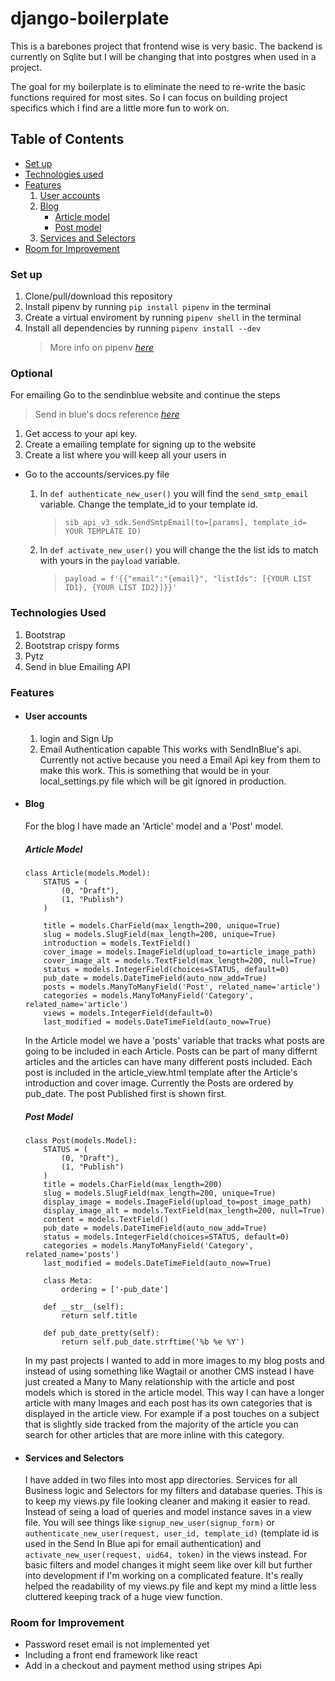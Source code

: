 # django-boilerplate

This is a barebones project that frontend wise is very basic. The backend is currently on Sqlite but I will be changing that into postgres when used in a project.

The goal for my boilerplate is to eliminate the need to re-write the basic functions required for most sites. So I can focus on building project specifics which I find are a little more fun to work on.


## Table of Contents
* [Set up](#set-up)
* [Technologies used](#technologies-used)
* [Features](#features)
    1. [User accounts](#user-accounts)
    2. [Blog](#blog)
        * [Article model](#article-model)
        * [Post model](#post-model)
    3. [Services and Selectors](#services-and-selectors)
* [Room for Improvement](#room-for-improvement)


### Set up
  1. Clone/pull/download this repository
  2. Install pipenv by running `pip install pipenv` in the terminal
  3. Create a virtual enviroment by running `pipenv shell` in the terminal
  4. Install all dependencies by running `pipenv install --dev`
     > More info on pipenv [_here_](https://realpython.com/pipenv-guide/)
  
### Optional
For emailing Go to the sendinblue website and continue the steps
> Send in blue's docs reference [_here_](https://developers.sendinblue.com/docs)
  
1. Get access to your api key.
2. Create a emailing template for signing up to the website
3. Create a list where you will keep all your users in

*  Go to the accounts/services.py file       
    1. In `def authenticate_new_user()` you will find the `send_smtp_email` variable. Change the template_id to your template id. 
        > `sib_api_v3_sdk.SendSmtpEmail(to=[params], template_id= YOUR TEMPLATE ID)`
        
    2. In `def activate_new_user()` you will change the the list ids to match with yours in the `payload` variable.
        > `payload = f'{{"email":"{email}", "listIds": [{YOUR LIST ID1}, {YOUR LIST ID2}]}}'`
     


### Technologies Used
1. Bootstrap
2. Bootstrap crispy forms 
3. Pytz
4. Send in blue Emailing API


### Features
* #### User accounts
  1. login and Sign Up
  2. Email Authentication capable
     This works with SendInBlue's api. Currently not active because you need a Email Api key from them to make this work. 
     This is something that would be in your local_settings.py file which will be git ignored in production. 

* #### Blog

    For the blog I have made an 'Article' model and a 'Post' model. 

    ##### Article Model
    ```
    class Article(models.Model):
        STATUS = (
            (0, "Draft"), 
            (1, "Publish")
        )

        title = models.CharField(max_length=200, unique=True)
        slug = models.SlugField(max_length=200, unique=True)
        introduction = models.TextField()
        cover_image = models.ImageField(upload_to=article_image_path)
        cover_image_alt = models.TextField(max_length=200, null=True)
        status = models.IntegerField(choices=STATUS, default=0)
        pub_date = models.DateTimeField(auto_now_add=True)
        posts = models.ManyToManyField('Post', related_name='article')
        categories = models.ManyToManyField('Category', related_name='article')
        views = models.IntegerField(default=0)
        last_modified = models.DateTimeField(auto_now=True)
    ```
    In the Article model we have a 'posts' variable that tracks what posts are going to be included in each Article. Posts can be part of many differnt articles and the articles can have many different posts included. Each post is included in the article_view.html template after the Article's introduction and cover image. Currently the Posts are ordered by pub_date. The post Published first is shown first. 


    ##### Post Model
    ```
    class Post(models.Model):
        STATUS = (
            (0, "Draft"), 
            (1, "Publish")
        )
        title = models.CharField(max_length=200)
        slug = models.SlugField(max_length=200, unique=True)
        display_image = models.ImageField(upload_to=post_image_path)
        display_image_alt = models.TextField(max_length=200, null=True)
        content = models.TextField()
        pub_date = models.DateTimeField(auto_now_add=True)
        status = models.IntegerField(choices=STATUS, default=0)
        categories = models.ManyToManyField('Category', related_name='posts')
        last_modified = models.DateTimeField(auto_now=True)

        class Meta:
            ordering = ['-pub_date']
        
        def __str__(self):
            return self.title
        
        def pub_date_pretty(self):
            return self.pub_date.strftime('%b %e %Y')
    ```

    In my past projects I wanted to add in more images to my blog posts and instead of using something like Wagtail or another CMS instead I have just created a Many to Many relationship with the article and post models which is stored in the article model. This way I can have a longer article with many Images and each post has its own categories that is displayed in the article view. For example if a post touches on a subject that is slightly side tracked from the majority of the article you can search for other articles that are more inline with this category.

* #### Services and Selectors
    I have added in two files into most app directories. Services for all Business logic and Selectors for my filters and database queries. This is to keep my views.py file looking cleaner and making it easier to read. Instead of seing a load of queries and model instance saves in a view file. You will see things like `signup_new_user(signup_form)` or `authenticate_new_user(request, user_id, template_id)` (template id is used in the Send In Blue api for email authentication) and `activate_new_user(request, uid64, token)` in the views instead. For basic filters and model changes it might seem like over kill but further into development if I'm working on a complicated feature. It's really helped the readability of my views.py file and kept my mind a little less cluttered keeping track of a huge view function. 


### Room for Improvement
* Password reset email is not implemented yet
* Including a front end framework like react
* Add in a checkout and payment method using stripes Api